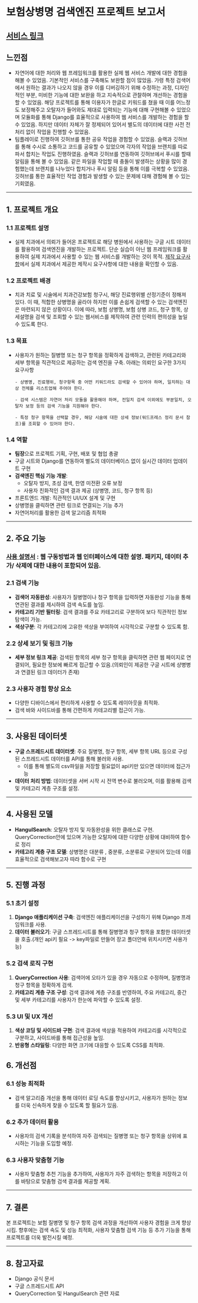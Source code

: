 # 보험상병명 검색엔진 프로젝트 보고서

## [서비스 링크](https://oasis4dent.com/)

## 느낀점

- 자연어에 대한 처리와 웹 프레임워크를 활용한 실제 웹 서비스 개발에 대한 경험을 해볼 수 있었음. 기본적인 서비스를 구축해도 보완할 점이 많았음. 가령 특정 검색어에서 원하는 결과가 나오지 않을 경우 이를 디버깅하기 위해 수정하는 과정, 디자인적인 부분, 미비한 기능에 대한 보완을 하고 지속적으로 관찰하며 개선하는 경험을 할 수 있었음. 해당 프로젝트를 통해 이용자가 한글로 키워드를 쳤을 때 이를 어느정도 보정해주고 오탈자가 들어와도 제대로 입력되는 기능에 대해 구현해볼 수 있었으며 모듈화를 통해 Django를 효율적으로 사용하여 웹 서비스를 개발하는 경험을 할 수 있었음. 하지만 데이터 자체가 잘 정제되어 있어서 별도의 데이터에 대한 사전 전처리 없이 작업을 진행할 수 있었음.
- 팀플레이로 진행하여 깃허브를 통한 공유 작업을 경험할 수 있었음. 슬랙과 깃허브를 통해 수시로 소통하고 코드를 공유할 수 있었으며 각자의 작업을 브랜치를 따로 파서 합치는 작업도 진행하였음. 슬랙과 깃허브를 연동하여 깃허브에서 푸시를 할때 알림을 통해 볼 수 있었음. 같은 파일을 작업할 때 충돌이 발생하는 상황을 많이 경험했는데 브랜치를 나누었다 합치거나 푸시 알림 등을 통해 이를 극복할 수 있었음. 깃허브를 통한 효율적인 작업 경험과 발생할 수 있는 문제에 대해 경험해 볼 수 있는 기회였음.

---

## 1. 프로젝트 개요

### 1.1 프로젝트 설명

- 실제 치과에서 의뢰가 들어온 프로젝트로 해당 병원에서 사용하는 구글 시트 데이터를 활용하여 검색엔진을 개발하는 프로젝트. 단순 실습이 아닌 웹 프레임워크를 활용하여 실제 치과에서 사용할 수 있는 웹 서비스를 개발하는 것이 목적. [제작 요구사항](./보험%20상병명%20검색%20웹서비스%20제작.docx)에서 실제 치과에서 제공한 제작시 요구사항에 대한 내용을 확인할 수 있음.

### 1.2 프로젝트 배경

- 치과 치료 및 시술에서 치과건강보험 청구시, 해당 진료행위별 산정기준이 정해져 있다. 이 때, 적합한 상병명을 골라야 하지만 이를 손쉽게 검색할 수 있는 검색엔진은 마련되지 않은 상황이다.
  이에 따라, 보험 상병명, 보험 상병 코드, 청구 항목, 상세설명을 검색 및 조회할 수 있는 웹서비스를 제작하여 관련 인력의 편의성을 높일 수 있도록 한다.

### 1.3 목표

- 사용자가 원하는 질병명 또는 청구 항목을 정확하게 검색하고, 관련된 카테고리와 세부 항목을 직관적으로 제공하는 검색 엔진을 구축. 아래는 의뢰인 요구한 3가지 요구사항

  ```
  - 상병명, 진료행위, 청구항목 중 어떤 키워드라도 검색할 수 있어야 하며, 일치하는 대상 전체를 리스트업해 주어야 한다.

  - 검색 시스템은 자연어 처리 모듈을 활용해야 하며, 전일치 검색 이외에도 부분일치, 오탈자 보정 등의 검색 기능을 지원해야 한다.

  - 특정 청구 항목을 선택할 경우, 해당 시술에 대한 상세 정보(워드프레스 정리 문서 참조)를 조회할 수 있어야 한다.
  ```

### 1.4 역할
- **팀장**으로 프로젝트 기획, 구현, 배포 및 협업 총괄
- 구글 시트와 Django를 연동하여 별도의 데이터베이스 없이 실시간 데이터 업데이트 구현
- **검색엔진 핵심 기능 개발**:
    - 오탈자 방지, 초성 검색, 한영 미전환 오류 보정
    - 사용자 친화적인 검색 결과 제공 (상병명, 코드, 청구 항목 등)
- 프론트엔드 개발: 직관적인 UI/UX 설계 및 구현
- 상병명을 클릭하면 관련 링크로 연결되는 기능 추가
- 자연어처리를 활용한 검색 알고리즘 최적화

---

## 2. 주요 기능

### [사용 설명서](./Introduction.pdf) : 웹 구동방법과 웹 인터페이스에 대한 설명. 패키지, 데이터 추가/ 삭제에 대한 내용이 포함되어 있음.

### 2.1 검색 기능

- **검색어 자동완성**: 사용자가 질병명이나 청구 항목을 입력하면 자동완성 기능을 통해 연관된 결과를 제시하여 검색 속도를 높임.
- **카테고리 기반 필터링**: 검색 결과를 주요 카테고리로 구분하여 보다 직관적인 정보 탐색이 가능.
- **색상구분**: 각 카테고리에 고유한 색상을 부여하여 시각적으로 구분할 수 있도록 함.

### 2.2 상세 보기 및 링크 기능

- **세부 정보 링크 제공**: 검색된 항목의 세부 청구 항목을 클릭하면 관련 웹 페이지로 연결되어, 필요한 정보에 빠르게 접근할 수 있음.(의뢰인이 제공한 구글 시트에 상병병과 연결된 링크 데이터가 존재)

### 2.3 사용자 경험 향상 요소

- 다양한 디바이스에서 편리하게 사용할 수 있도록 레이아웃을 최적화.
- 검색 바와 사이드바를 통해 간편하게 카테고리별 접근이 가능.

---

## 3. 사용된 데이터셋

- **구글 스프레드시트 데이터셋**: 주요 질병명, 청구 항목, 세부 항목 URL 등으로 구성된 스프레드시트 데이터를 API를 통해 불러와 사용.
  - 이를 통해 별도의 csv파일을 저장할 필요없이 api키만 있으면 데이터에 접근가능
- **데이터 처리 방법**: 데이터셋을 서버 시작 시 전역 변수로 불러오며, 이를 활용해 검색 및 카테고리 계층 구조를 설정.

---

## 4. 사용된 모델

- **HangulSearch**: 오탈자 방지 및 자동완성을 위한 클래스로 구현. QueryCorrection안에 있으며 가능한 오탈자에 대한 다양한 상황에 대비하여 함수로 정리
- **카테고리 계층 구조 모델**: 상병명은 대분류 , 중분류, 소분류로 구분되어 있는데 이를 효율적으로 검색해보고자 따라 함수로 구현

---

## 5. 진행 과정

### 5.1 초기 설정

1. **Django 애플리케이션 구축**: 검색엔진 애플리케이션을 구성하기 위해 Django 프레임워크를 사용.
2. **데이터 불러오기**: 구글 스프레드시트를 통해 질병명과 청구 항목을 포함한 데이터셋을 호출.(개인 api키 필요 -> key파일로 만들어 장고 폴더안에 위치시키면 사용가능)

### 5.2 검색 로직 구현

1. **QueryCorrection 사용**: 검색어에 오타가 있을 경우 자동으로 수정하며, 질병명과 청구 항목을 정확하게 검색.
2. **카테고리 계층 구조 구성**: 검색 결과에 계층 구조를 반영하여, 주요 카테고리, 중간 및 세부 카테고리를 사용자가 한눈에 파악할 수 있도록 설정.

### 5.3 UI 및 UX 개선

1. **색상 코딩 및 사이드바 구현**: 검색 결과에 색상을 적용하여 카테고리를 시각적으로 구분하고, 사이드바를 통해 접근성을 높임.
2. **반응형 스타일링**: 다양한 화면 크기에 대응할 수 있도록 CSS를 최적화.

## 6. 개선점

### 6.1 성능 최적화

- 검색 알고리즘 개선을 통해 데이터 로딩 속도를 향상시키고, 사용자가 원하는 정보를 더욱 신속하게 찾을 수 있도록 할 필요가 있음.

### 6.2 추가 데이터 활용

- 사용자의 검색 기록을 분석하여 자주 검색되는 질병명 또는 청구 항목을 상위에 표시하는 기능을 도입할 예정.

### 6.3 사용자 맞춤형 기능

- 사용자 맞춤형 추천 기능을 추가하여, 사용자가 자주 검색하는 항목을 저장하고 이를 바탕으로 맞춤형 검색 결과를 제공할 계획.

---

## 7. 결론

본 프로젝트는 보험 질병명 및 청구 항목 검색 과정을 개선하여 사용자 경험을 크게 향상시킴. 향후에는 검색 속도 및 성능 최적화, 사용자 맞춤형 검색 기능 등 추가 기능을 통해 프로젝트를 더욱 발전시킬 예정.

---

## 8. 참고자료

- Django 공식 문서
- 구글 스프레드시트 API
- QueryCorrection 및 HangulSearch 관련 자료
